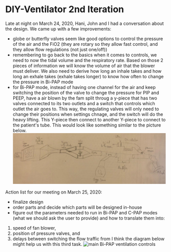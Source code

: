 # DIY-Ventilator 2nd Iteration

Late at night on March 24, 2020, Hani, John and I had a conversation about the design. We came up with a few improvements:
* globe or butterfly valves seem like good options to control the pressure of the air and the FiO2 (they are rotary so they allow fast control, and they allow flow regulations (not just one/off))
* remembering to go back to the basics when it comes to controls, we need to now the tidal volume and the respiratory rate. Based on those 2 pieces of information we will know the volume of air that the blower must deliver. We also need to derive how long an inhale takes and how long an exhale takes (exhale takes longer) to know how often to change the pressure in Bi-PAP mode
* for Bi-PAP mode, instead of having one channel for the air and keep switching the position of the valve to change the pressure for PIP and PEEP, have a air blown by the fam split throug a y-piece that has two valves connected to its two outlets and a switch that controls which outlet the air goes to. This way, the regulating valves will only need to change their positions when settings chnage, and the switch will do the heavy lifting. This Y-piece then connect to another Y-piece to connect to the patient's tube. This would look like something similar to the picture below.
![third design with blower fan and 2 valves](https://github.com/cymourad/diy-ventilator/blob/master/prototypes/second_iteration/third_design_diverter.jpeg "Third design with blower fan and 2 valves")

Action list for our meeting on March 25, 2020:
* finalize design
* order parts and decide which parts will be designed in-house
* figure out the parameters needed to run in Bi-PAP and C-PAP modes (what we should ask the user to provide) and how to translate them into:
1. speed of fan blower, 
2. position of pressure valves, and 
3. delays between switching the flow traffic from
I think the diagram below might help us with this third task.
![main Bi-PAP ventilation controls](https://github.com/cymourad/diy-ventilator/blob/master/prototypes/second_iteration/main_controls.jpeg "Main Bi-PAP Ventilation Controls")